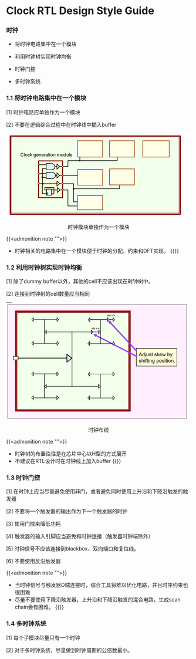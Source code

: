 # Clock   RTL Design Style Guide


### 时钟

* 将时钟电路集中在一个模块

* 利用时钟树实现时钟均衡

* 时钟门控

* 多时钟系统

<!--more-->

### 1.1 将时钟电路集中在一个模块

[1] 时钟电路应单独作为一个模块

[2] 不要在逻辑综合过程中在时钟线中插入buffer

<div align=center>

!["时钟模块单独作为一个模块"](/images/RTL_DESIGN_STYLE/1-4-1.png)

时钟模块单独作为一个模块

</div>

{{<admonition note "">}}
* 时钟相关的电路集中在一个模块便于时钟的分配、约束和DFT实现。
{{</admonition>}}

### 1.2 利用时钟树实现时钟均衡

[1] 除了dummy buffer以外，其他的cell不应该出现在时钟树中。

[2] 连接到时钟树的cell数量应当相同

<div align=center>

!["时钟布线"](/images/RTL_DESIGN_STYLE/1-4-2.png)

时钟布线

</div>

{{<admonition note "">}}
* 时钟树的布置往往是在芯片中心以H型的方式展开
* 不建议在RTL设计时在时钟线上加入buffer
{{</admonition>}}



### 1.3 时钟门控

[1] 在时钟上应当尽量避免使用非门，或者避免同时使用上升沿和下降沿触发的触发器

[2] 不要将一个触发器的输出作为下一个触发器的时钟

[3] 使用门控来降低功耗

[4] 触发器的输入引脚应当避免和时钟连接（触发器时钟端除外）

[5] 时钟信号不应该连接到blackbox、双向端口和复位线。

[6] 不要使用反沿触发器

{{<admonition note "">}}
* 当时钟信号与触发器D端连接时，综合工具将难以优化电路，并且时序约束也很困难
* 尽量不要使用下降沿触发器，上升沿和下降沿触发的混合电路，生成scan chain会有困难。
{{</admonition>}}

### 1.4 多时钟系统

[1] 每个子模块尽量只有一个时钟

[2] 对于多时钟系统，尽量做到时钟周期的公倍数最小。


